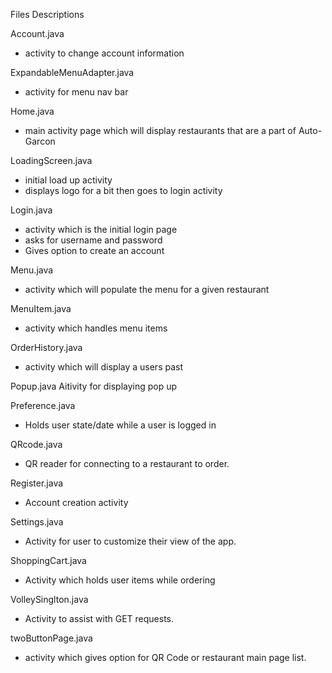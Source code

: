 Files Descriptions

Account.java
* activity to change account information

ExpandableMenuAdapter.java
* activity for menu nav bar

Home.java
* main activity page which will display restaurants that are a part of Auto-Garcon

LoadingScreen.java
* initial load up activity
* displays logo for a bit then goes to login activity

Login.java
* activity which is the initial login page
* asks for username and password
* Gives option to create an account

Menu.java
* activity which will populate the menu for a given restaurant

MenuItem.java
* activity which handles menu items

OrderHistory.java
* activity which will display a users past 

Popup.java
Aitivity for displaying pop up

Preference.java
* Holds user state/date while a user is logged in

QRcode.java
* QR reader for connecting to a restaurant to order.

Register.java
* Account creation activity

Settings.java
* Activity for user to customize their view of the app.

ShoppingCart.java
* Activity which holds user items while ordering

VolleySinglton.java
* Activity to assist with GET requests.

twoButtonPage.java
* activity which gives option for QR Code or restaurant main page list.
